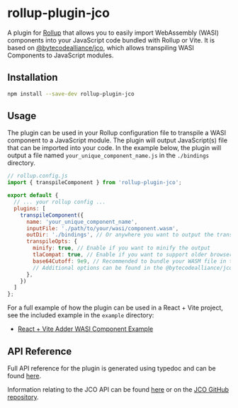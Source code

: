 # rollup-plugin-jco

A plugin for [Rollup](https://rollupjs.org) that allows you to easily import WebAssembly (WASI) components into your JavaScript code bundled with Rollup or Vite. It is based on [@bytecodealliance/jco](https://github.com/bytecodealliance/jco), which allows transpiling WASI Components to JavaScript modules.

## Installation

```bash
npm install --save-dev rollup-plugin-jco
```

## Usage

The plugin can be used in your Rollup configuration file to transpile a WASI component to a JavaScript module. The plugin will output JavaScript(s) file that can be imported into your code. In the example below, the plugin will output a file named `your_unique_component_name.js` in the `./bindings` directory.

```js
// rollup.config.js
import { transpileComponent } from 'rollup-plugin-jco';

export default {
  // ... your rollup config ...
  plugins: [
    transpileComponent({
      name: 'your_unique_component_name',
      inputFile: './path/to/your/wasi/component.wasm',
      outDir: './bindings', // Or anywhere you want to output the transpiled JS
      transpileOpts: {
        minify: true, // Enable if you want to minify the output
        tlaCompat: true, // Enable if you want to support older browsers
        base64Cutoff: 9e9, // Recommended to bundle your WASM file in the JS
        // Additional options can be found in the @bytecodealliance/jco documentation
      },
    })
  ]
};
```

For a full example of how the plugin can be used in a React + Vite project, see the included example in the `example` directory:

- [React + Vite Adder WASI Component Example](https://github.com/rioam2/rollup-plugin-jco/tree/main/examples/adder)

## API Reference

Full API reference for the plugin is generated using typedoc and can be found [here](https://github.com/rioam2/rollup-plugin-jco/tree/main/packages/plugin/docs).

Information relating to the JCO API can be found [here](https://bytecodealliance.github.io/jco/) or on the [JCO GitHub repository](https://github.com/bytecodealliance/jco).